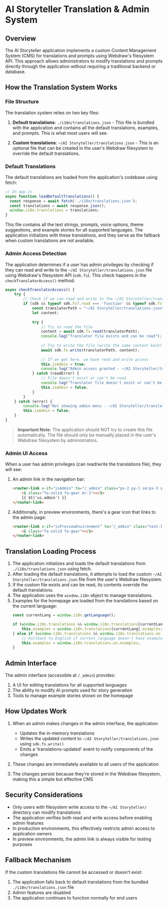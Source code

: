 # AI Storyteller Translation & Admin System

## Overview

The AI Storyteller application implements a custom Content Management System (CMS) for translations and prompts using Webdraw's filesystem API. This approach allows administrators to modify translations and prompts directly through the application without requiring a traditional backend or database.

## How the Translation System Works

### File Structure

The translation system relies on two key files:

1. **Default translations**: `./i18n/translations.json` - This file is bundled with the application and contains all the default translations, examples, and prompts. This is what most users will see.

2. **Custom translations**: `~/AI Storyteller/translations.json` - This is an optional file that can be created in the user's Webdraw filesystem to override the default translations.

### Default Translations

The default translations are loaded from the application's codebase using fetch:

```javascript
// In app.js
async function loadDefaultTranslations() {
  const response = await fetch('./i18n/translations.json');
  const translations = await response.json();
  window.i18n.translations = translations;
}
```

This file contains all the text strings, prompts, voice options, theme suggestions, and example stories for all supported languages. The application initializes with these translations, and they serve as the fallback when custom translations are not available.

### Admin Access Detection

The application determines if a user has admin privileges by checking if they can read and write to the `~/AI Storyteller/translations.json` file using Webdraw's filesystem API (`sdk.fs`). This check happens in the `checkTranslatorAccess()` method:

```javascript
async checkTranslatorAccess() {
    try {
        // Check if we can read and write to the ~/AI Storyteller/translations.json file
        if (sdk && typeof sdk.fs?.read === 'function' && typeof sdk.fs?.write === 'function') {
            const translatorPath = "~/AI Storyteller/translations.json";
            let content;
            
            try {
                // Try to read the file
                content = await sdk.fs.read(translatorPath);
                console.log("Translator file exists and can be read");
                
                // Try to write the file (write the same content back)
                await sdk.fs.write(translatorPath, content);
                
                // If we get here, we have read and write access
                this.isAdmin = true;
                console.log("Admin access granted - ~/AI Storyteller/translations.json can be read and written");
            } catch (readError) {
                // File doesn't exist or can't be read
                console.log("Translator file doesn't exist or can't be read:", readError.message);
                this.isAdmin = false;
            }
        }
    } catch (error) {
        console.log("Not showing admin menu - ~/AI Storyteller/translations.json cannot be accessed:", error);
        this.isAdmin = false;
    }
}
```

> **Important Note**: The application should NOT try to create this file automatically. The file should only be manually placed in the user's Webdraw filesystem by administrators.

### Admin UI Access

When a user has admin privileges (can read/write the translations file), they will see:

1. An admin link in the navigation bar:
   ```html
   <router-link v-if="isAdmin" to="/_admin" class="px-2 py-1 sm:px-3 sm:py-2 rounded-lg text-[#00B7EA] hover:bg-[#F0F9FF] text-sm sm:text-base">
       <i class="fa-solid fa-gear mr-1"></i>
       {{ $t('ui.admin') }}
   </router-link>
   ```

2. Additionally, in preview environments, there's a gear icon that links to the admin page:
   ```html
   <router-link v-if="isPreviewEnvironment" to="/_admin" class="text-[#00B7EA] hover:text-[#0284C7] text-sm sm:text-base px-2 py-1">
       <i class="fa-solid fa-gear"></i>
   </router-link>
   ```

## Translation Loading Process

1. The application initializes and loads the default translations from `./i18n/translations.json` using fetch.
2. After loading the default translations, it attempts to load the custom `~/AI Storyteller/translations.json` file from the user's Webdraw filesystem.
3. If the custom file exists and can be read, its contents override the default translations.
4. The application uses the `window.i18n` object to manage translations.
5. Examples for the homepage are loaded from the translations based on the current language:
   ```javascript
   const currentLang = window.i18n.getLanguage();
   
   if (window.i18n.translations && window.i18n.translations[currentLang] && window.i18n.translations[currentLang].examples) {
       this.examples = window.i18n.translations[currentLang].examples;
   } else if (window.i18n.translations && window.i18n.translations.en && window.i18n.translations.en.examples) {
       // Fallback to English if current language doesn't have examples
       this.examples = window.i18n.translations.en.examples;
   }
   ```

## Admin Interface

The admin interface (accessible at `/_admin`) provides:

1. A UI for editing translations for all supported languages
2. The ability to modify AI prompts used for story generation
3. Tools to manage example stories shown on the homepage

## How Updates Work

1. When an admin makes changes in the admin interface, the application:
   - Updates the in-memory translations
   - Writes the updated content to `~/AI Storyteller/translations.json` using `sdk.fs.write()`
   - Emits a 'translations-updated' event to notify components of the changes
   
2. These changes are immediately available to all users of the application

3. The changes persist because they're stored in the Webdraw filesystem, making this a simple but effective CMS

## Security Considerations

- Only users with filesystem write access to the `~/AI Storyteller/` directory can modify translations
- The application verifies both read and write access before enabling admin features
- In production environments, this effectively restricts admin access to application owners
- In preview environments, the admin link is always visible for testing purposes

## Fallback Mechanism

If the custom translations file cannot be accessed or doesn't exist:
1. The application falls back to default translations from the bundled `./i18n/translations.json` file
2. Admin features are disabled
3. The application continues to function normally for end users 